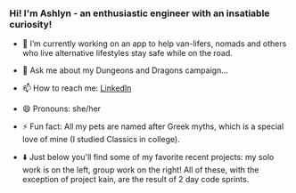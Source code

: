 ### Hi! I'm Ashlyn - an enthusiastic engineer with an insatiable curiosity!

<!--
**atshepard/atshepard** is a ✨ _special_ ✨ repository because its `README.md` (this file) appears on your GitHub profile.

Here are some ideas to get you started:
-->

- 🔭 I’m currently working on an app to help van-lifers, nomads and others who live alternative lifestyles stay safe while on the road.
- 💬 Ask me about my Dungeons and Dragons campaign...
- 📫 How to reach me: [LinkedIn](https://www.linkedin.com/in/atshepard/)
- 😄 Pronouns: she/her
- ⚡ Fun fact: All my pets are named after Greek myths, which is a special love of mine (I studied Classics in college).


- ⬇️ Just below you'll find some of my favorite recent projects: my solo work is on the left, group work on the right! All of these, with the exception of project kain, are the result of 2 day code sprints. 

